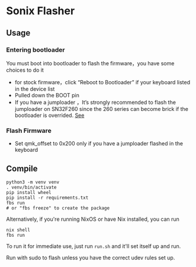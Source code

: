 # Sonix Flasher

## Usage

### Entering bootloader

You must boot into bootloader to flash the firmware，you have some choices to do it

- for stock firmware，click “Reboot to Bootloader” if your keyboard listed in the device list
- Pulled down the BOOT pin
- If you have a jumploader ，It’s strongly recommended to flash the jumploader on SN32F260 since the 260 series can become brick if the bootloader is overrided. [See](https://github.com/SonixQMK/sonix-keyboard-bootloader#entering-the-bootloader)

### Flash Firmware

- Set qmk_offset to 0x200 only if you have a jumploader flashed in the keyboard

## Compile

```
python3 -m venv venv
. venv/bin/activate
pip install wheel
pip install -r requirements.txt
fbs run
# or "fbs freeze" to create the package
```

Alternatively, if you're running NixOS or have Nix installed, you can run

```
nix shell
fbs run
```


To run it for immediate use, just run `run.sh` and it'll set itself up and run.

Run with sudo to flash unless you have the correct udev rules set up.
